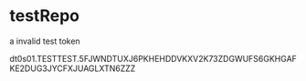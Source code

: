 # testRepo

		
a invalid test token

dt0s01.TESTTEST.5FJWNDTUXJ6PKHEHDDVKXV2K73ZDGWUFS6GKHGAFKE2DUG3JYCFXJUAGLXTN6ZZZ
